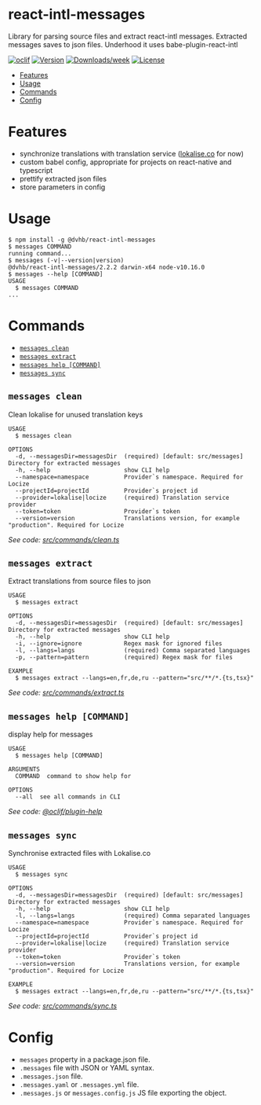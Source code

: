 react-intl-messages
==================

Library for parsing source files and extract react-intl messages. Extracted messages saves to json files. Underhood it uses babe-plugin-react-intl

[![oclif](https://img.shields.io/badge/cli-oclif-brightgreen.svg)](https://oclif.io)
[![Version](https://img.shields.io/npm/v/@dvhb/react-intl-messages.svg)](https://npmjs.org/package/@dvhb/react-intl-messages)
[![Downloads/week](https://img.shields.io/npm/dw/@dvhb/react-intl-messages.svg)](https://npmjs.org/package/@dvhb/react-intl-messages)
[![License](https://img.shields.io/npm/l/@dvhb/react-intl-messages.svg)](https://github.com/sairus2k/@dvhb/react-intl-messages/blob/master/package.json)

<!-- toc -->
* [Features](#features)
* [Usage](#usage)
* [Commands](#commands)
* [Config](#config)
<!-- tocstop -->
# Features
* synchronize translations with translation service ([lokalise.co](https://lokalise.co/) for now)
* custom babel config, appropriate for projects on react-native and typescript
* prettify extracted json files
* store parameters in config
# Usage
<!-- usage -->
```sh-session
$ npm install -g @dvhb/react-intl-messages
$ messages COMMAND
running command...
$ messages (-v|--version|version)
@dvhb/react-intl-messages/2.2.2 darwin-x64 node-v10.16.0
$ messages --help [COMMAND]
USAGE
  $ messages COMMAND
...
```
<!-- usagestop -->
# Commands
<!-- commands -->
* [`messages clean`](#messages-clean)
* [`messages extract`](#messages-extract)
* [`messages help [COMMAND]`](#messages-help-command)
* [`messages sync`](#messages-sync)

## `messages clean`

Clean lokalise for unused translation keys

```
USAGE
  $ messages clean

OPTIONS
  -d, --messagesDir=messagesDir  (required) [default: src/messages] Directory for extracted messages
  -h, --help                     show CLI help
  --namespace=namespace          Provider`s namespace. Required for Locize
  --projectId=projectId          Provider`s project id
  --provider=lokalise|locize     (required) Translation service provider
  --token=token                  Provider`s token
  --version=version              Translations version, for example "production". Required for Locize
```

_See code: [src/commands/clean.ts](https://github.com/dvhb/react-intl-messages/blob/v2.2.2/src/commands/clean.ts)_

## `messages extract`

Extract translations from source files to json

```
USAGE
  $ messages extract

OPTIONS
  -d, --messagesDir=messagesDir  (required) [default: src/messages] Directory for extracted messages
  -h, --help                     show CLI help
  -i, --ignore=ignore            Regex mask for ignored files
  -l, --langs=langs              (required) Comma separated languages
  -p, --pattern=pattern          (required) Regex mask for files

EXAMPLE
  $ messages extract --langs=en,fr,de,ru --pattern="src/**/*.{ts,tsx}"
```

_See code: [src/commands/extract.ts](https://github.com/dvhb/react-intl-messages/blob/v2.2.2/src/commands/extract.ts)_

## `messages help [COMMAND]`

display help for messages

```
USAGE
  $ messages help [COMMAND]

ARGUMENTS
  COMMAND  command to show help for

OPTIONS
  --all  see all commands in CLI
```

_See code: [@oclif/plugin-help](https://github.com/oclif/plugin-help/blob/v2.1.6/src/commands/help.ts)_

## `messages sync`

Synchronise extracted files with Lokalise.co

```
USAGE
  $ messages sync

OPTIONS
  -d, --messagesDir=messagesDir  (required) [default: src/messages] Directory for extracted messages
  -h, --help                     show CLI help
  -l, --langs=langs              (required) Comma separated languages
  --namespace=namespace          Provider`s namespace. Required for Locize
  --projectId=projectId          Provider`s project id
  --provider=lokalise|locize     (required) Translation service provider
  --token=token                  Provider`s token
  --version=version              Translations version, for example "production". Required for Locize

EXAMPLE
  $ messages extract --langs=en,fr,de,ru --pattern="src/**/*.{ts,tsx}"
```

_See code: [src/commands/sync.ts](https://github.com/dvhb/react-intl-messages/blob/v2.2.2/src/commands/sync.ts)_
<!-- commandsstop -->

# Config
* `messages` property in a package.json file.
* `.messages` file with JSON or YAML syntax.
* `.messages.json` file.
* `.messages.yaml` or `.messages.yml` file.
* `.messages.js` or `messages.config.js` JS file exporting the object.
